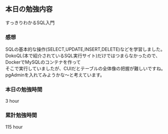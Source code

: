 ## 本日の勉強内容

すっきりわかるSQL入門

### 感想

SQLの基本的な操作(SELECT,UPDATE,INSERT,DELETE)などを学習しました。  
DokoQL(本で紹介されているSQL実行サイト)だけではつまらなかったので、DockerでMySQLのコンテナを作って  
そこで実行していましたが、CUIだとテーブルの全体像の把握が難しいですね。  
pgAdminを入れてみようかな〜と考えています。  

### 本日の勉強時間

3 hour

### 累計勉強時間

115 hour
